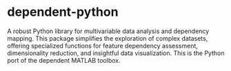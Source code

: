 # dependent-python
A robust Python library for multivariable data analysis and dependency mapping. This package simplifies the exploration of complex datasets, offering specialized functions for feature dependency assessment, dimensionality reduction, and insightful data visualization. This is the Python port of the dependent MATLAB toolbox.
